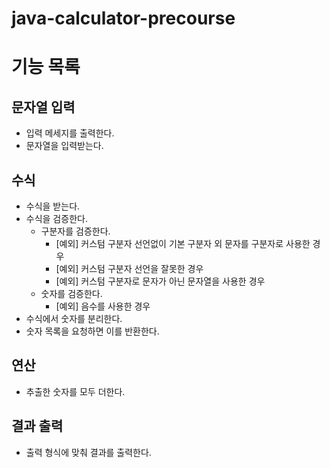 # java-calculator-precourse

# 기능 목록

## 문자열 입력

- 입력 메세지를 출력한다.
- 문자열을 입력받는다.

## 수식

- 수식을 받는다.
- 수식을 검증한다.
    - 구분자를 검증한다.
        - [예외] 커스텀 구분자 선언없이 기본 구분자 외 문자를 구분자로 사용한 경우
        - [예외] 커스텀 구분자 선언을 잘못한 경우
        - [예외] 커스텀 구분자로 문자가 아닌 문자열을 사용한 경우
    - 숫자를 검증한다.
        - [예외] 음수를 사용한 경우
- 수식에서 숫자를 분리한다.
- 숫자 목록을 요청하면 이를 반환한다.

## 연산

- 추출한 숫자를 모두 더한다.

## 결과 출력

- 출력 형식에 맞춰 결과를 출력한다.